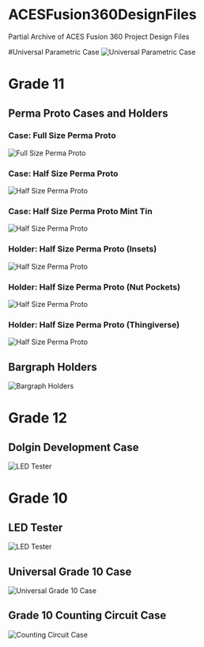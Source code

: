 # ACESFusion360DesignFiles
 Partial Archive of ACES Fusion 360 Project Design Files

#Universal Parametric Case
![Universal Parametric Case](images/ACESUniversalCase.png)

# Grade 11
## Perma Proto Cases and Holders

### Case: Full Size Perma Proto
![Full Size Perma Proto](images/PPFullSizeCase.png)

### Case: Half Size Perma Proto
![Half Size Perma Proto](images/PPHalfSizeCase.png)

### Case: Half Size Perma Proto Mint Tin
![Half Size Perma Proto](images/MintTinPCBandCase.png)

### Holder: Half Size Perma Proto (Insets)
![Half Size Perma Proto](images/PPHalfSizeHolderInsets.png)

### Holder: Half Size Perma Proto (Nut Pockets)
![Half Size Perma Proto](images/PPHalfSizeHolderNutPockets.png)

### Holder: Half Size Perma Proto (Thingiverse)
![Half Size Perma Proto](images/PPHalfSizeHolderInsetsThingiverse.png)



## Bargraph Holders
![Bargraph Holders](images/BargraphHolders.png)

# Grade 12
## Dolgin Development Case
![LED Tester](images/DolginDevelopmentCase.png)


# Grade 10
## LED Tester
![LED Tester](images/LEDTester.png)

## Universal Grade 10 Case
![Universal Grade 10 Case](images/UniversalGrade10Case.png)

## Grade 10 Counting Circuit Case
![Counting Circuit Case](images/CountingCircuitCase.png)
